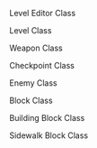 
Level Editor Class

Level Class

Weapon Class

Checkpoint Class

Enemy Class

Block Class

Building Block Class

Sidewalk Block Class
